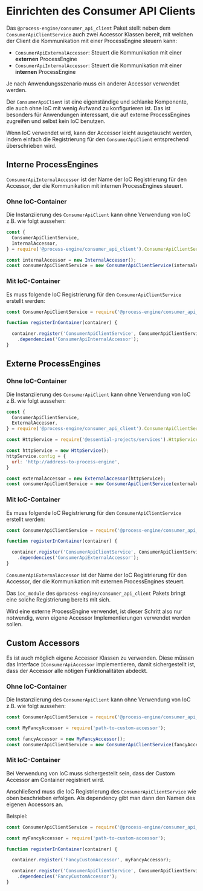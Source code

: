 # Einrichten des Consumer API Clients

Das `@process-engine/consumer_api_client` Paket stellt neben
dem `ConsumerApiClientService` auch zwei Accessor Klassen bereit, mit welchen
der Client die Kommunikation mit einer ProcessEngine steuern kann:
- `ConsumerApiExternalAccessor`: Steuert die Kommunikation mit einer
  **externen** ProcessEngine
- `ConsumerApiInternalAccessor`: Steuert die Kommunikation mit einer
  **internen** ProcessEngine

Je nach Anwendungsszenario muss ein anderer Accessor verwendet werden.

Der `ConsumerApiClient` ist eine eigenständige und schlanke Komponente, die
auch ohne IoC mit wenig Aufwand zu konfigurieren ist.
Das ist besonders für Anwendungen interessant, die auf externe
ProcessEngines zugreifen und selbst kein IoC benutzen.

Wenn IoC verwendet wird, kann der Accessor leicht ausgetauscht werden, indem
einfach die Registrierung für den `ConsumerApiClient` entsprechend
überschrieben wird.

## Interne ProcessEngines

`ConsumerApiInternalAccessor` ist der Name der IoC Registrierung für den
Accessor, der die Kommunikation mit internen ProcessEngines steuert.

### Ohne IoC-Container

Die Instanziierung des `ConsumerApiClient` kann ohne Verwendung von IoC z.B.
wie folgt aussehen:

```js
const {
  ConsumerApiClientService,
  InternalAccessor,
} = require('@process-engine/consumer_api_client').ConsumerApiClientService;

const internalAccessor = new InternalAccessor();
const consumerApiClientService = new ConsumerApiClientService(internalAccessor);
```

### Mit IoC-Container

Es muss folgende IoC Registrierung für den `ConsumerApiClientService`
erstellt werden:

```js
const ConsumerApiClientService = require('@process-engine/consumer_api_client').ConsumerApiClientService;

function registerInContainer(container) {

  container.register('ConsumerApiClientService', ConsumerApiClientService)
    .dependencies('ConsumerApiInternalAccessor');
}
```

## Externe ProcessEngines

### Ohne IoC-Container

Die Instanziierung des `ConsumerApiClient` kann ohne Verwendung von IoC z.B.
wie folgt aussehen:

```js
const {
  ConsumerApiClientService,
  ExternalAccessor,
} = require('@process-engine/consumer_api_client').ConsumerApiClientService;

const HttpService = require('@essential-projects/services').HttpService;

const httpService = new HttpService();
httpService.config = {
  url: 'http://address-to-process-engine',
}

const externalAccessor = new ExternalAccessor(httpService);
const consumerApiClientService = new ConsumerApiClientService(externalAccessor);
```

### Mit IoC-Container

Es muss folgende IoC Registrierung für den `ConsumerApiClientService`
erstellt werden:

```js
const ConsumerApiClientService = require('@process-engine/consumer_api_client').ConsumerApiClientService;

function registerInContainer(container) {

  container.register('ConsumerApiClientService', ConsumerApiClientService)
    .dependencies('ConsumerApiExternalAccessor');
}
```

`ConsumerApiExternalAccessor` ist der Name der IoC Registrierung für den
Accessor, der die Kommunikation mit externen ProcessEngines steuert.

Das `ioc_module` des `@process-engine/consumer_api_client` Pakets bringt eine
solche Registrierung bereits mit sich.

Wird eine externe ProcessEngine verwendet, ist dieser Schritt also nur
notwendig, wenn eigene Accessor Implementierungen verwendet werden sollen.

## Custom Accessors

Es ist auch möglich eigene Accessor Klassen zu verwenden.
Diese müssen das Interface `IConsumerApiAccessor` implementieren, damit
sichergestellt ist, dass der Accessor alle nötigen Funktionalitäten abdeckt.

### Ohne IoC-Container

Die Instanziierung des `ConsumerApiClient` kann ohne Verwendung von IoC z.B.
wie folgt aussehen:

```js
const ConsumerApiClientService = require('@process-engine/consumer_api_client').ConsumerApiClientService;

const MyFancyAccessor = require('path-to-custom-accessor');

const fancyAccessor = new MyFancyAccessor();
const consumerApiClientService = new ConsumerApiClientService(fancyAccessor);
```

### Mit IoC-Container

Bei Verwendung von IoC muss sichergestellt sein, dass der Custom Accessor am
Container registriert wird.

Anschließend muss die IoC Registrierung des `ConsumerApiClientService`
wie oben beschrieben erfolgen. Als dependency gibt man dann den Namen des
eigenen Accessors an.

Beispiel:

```js
const ConsumerApiClientService = require('@process-engine/consumer_api_client').ConsumerApiClientService;

const myFancyAccessor = require('path-to-custom-accessor');

function registerInContainer(container) {

  container.register('FancyCustomAccessor', myFancyAccessor);

  container.register('ConsumerApiClientService', ConsumerApiClientService)
    .dependencies('FancyCustomAccessor');
}
```
